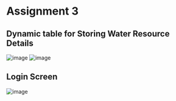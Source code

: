 # Assignment 3
## Dynamic table for Storing Water Resource Details

![image](https://github.com/bodibileg/mobile-device-programming/assets/25266669/80f3262c-0a39-477e-89cc-b9f22c7c7fc1)
![image](https://github.com/bodibileg/mobile-device-programming/assets/25266669/a02d5b0a-7b62-40ee-b48e-1a438d7594ea)

## Login Screen

![image](https://github.com/bodibileg/mobile-device-programming/assets/25266669/c58673ea-8ce8-4116-bbaf-49ea8d5c02ad)
